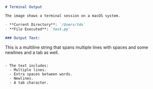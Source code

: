 ```markdown
# Terminal Output

The image shows a terminal session on a macOS system. 

- **Current Directory**: `/Users/tds`
- **File Executed**: `test.py`
  
### Output Text:
```
This is a multiline
string that spans
multiple lines  with  spaces
and some newlines
and a tab    as well.
```

- The text includes:
  - Multiple lines.
  - Extra spaces between words.
  - Newlines.
  - A tab character.
```